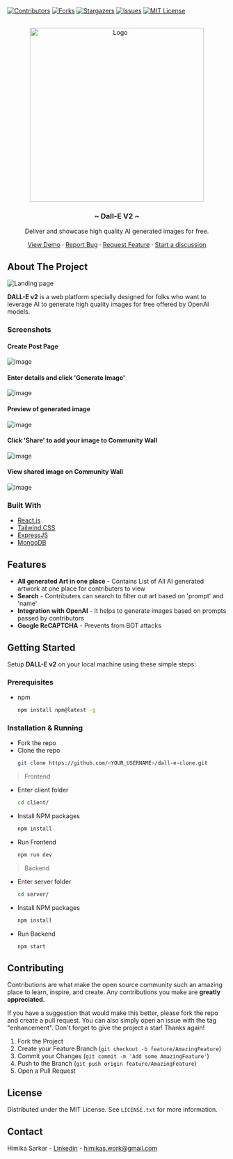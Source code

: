 <div id="top"></div>

[![Contributors][contributors-shield]][contributors-url]
[![Forks][forks-shield]][forks-url]
[![Stargazers][stars-shield]][stars-url]
[![Issues][issues-shield]][issues-url]
[![MIT License][license-shield]][license-url]

<!-- PROJECT LOGO -->
<br />
<div align="center">
  <a href="https://dall-e-v2.com">
    <img src="https://res.cloudinary.com/djbel5nti/image/upload/v1679473593/czljgp9bgdnrnkkkhbd8.webp" alt="Logo" height=400 width=400>
  </a>

  <h3 align="center">~ Dall-E V2 ~</h3>

  <p align="center">
    Deliver and showcase high quality AI generated images for free.
   </p>
   <p align="center">
    <a href="https://dall-e-v2.com">View Demo</a>
    ·
    <a href="https://github.com/himikasarkar/dall-e-clone/issues">Report Bug</a>
    ·
    <a href="https://github.com/himikasarkar/dall-e-clone/issues">Request Feature</a>
    ·
    <a href="https://github.com/himikasarkar/dall-e-clone/discussions/new/choose">Start a discussion</a>
  </p>
</div>

<!-- ABOUT THE PROJECT -->

## About The Project

<img src="https://res.cloudinary.com/djbel5nti/image/upload/v1679663705/landing_page_kkxf3z.webp" alt="Landing page">
</img>

<b>DALL-E v2</b> is a web platform specially designed for folks who want to leverage AI to generate high quality images for free offered by OpenAI models.
### Screenshots
<h4>Create Post Page</h4>

![image](https://res.cloudinary.com/djbel5nti/image/upload/v1679663703/create_post_rfzpoq.png)

<h4>Enter details and click 'Generate Image'</h4>

![image](https://res.cloudinary.com/djbel5nti/image/upload/v1679663704/creating_post_l1kqz1.png)

<h4>Preview of generated image</h4>

![image](https://res.cloudinary.com/djbel5nti/image/upload/v1679663704/created_post_iswcqh.png)

<h4>Click 'Share' to add your image to Community Wall</h4>

![image](https://res.cloudinary.com/djbel5nti/image/upload/v1679663704/sharing_post_vhtd39.png)

<h4>View shared image on Community Wall</h4>

![image](https://res.cloudinary.com/djbel5nti/image/upload/v1679663727/shared_post_haqalo.png)




### Built With

- [React.js](https://reactjs.org/)
- [Tailwind CSS](https://tailwindui.com/)
- [ExpressJS](https://expressjs.com/)
- [MongoDB](https://www.mongodb.com/)

## Features

- **All generated Art in one place** - Contains List of All AI generated artwork at one place for contributers to view
- **Search** - Contributers can search to filter out art based on 'prompt' and 'name'
- **Integration with OpenAI** - It helps to generate images based on prompts passed by contributors
- **Google ReCAPTCHA** - Prevents from BOT attacks


<!-- GETTING STARTED -->

## Getting Started

Setup **DALL-E v2** on your local machine using these simple steps:

### Prerequisites

- npm
  ```sh
  npm install npm@latest -g
  ```

### Installation & Running
- Fork the repo
- Clone the repo
   ```sh
   git clone https://github.com/<YOUR_USERNAME>/dall-e-clone.git
   ```
> Frontend
- Enter client folder
   ```sh
   cd client/
   ```
- Install NPM packages
   ```sh
   npm install
   ```
- Run Frontend
   ```sh
   npm run dev
   ```
> Backend
- Enter server folder
   ```sh
   cd server/
   ```
- Install NPM packages
   ```sh
   npm install
   ```
- Run Backend
  ```sh
  npm start
  ```

<!-- CONTRIBUTING -->

## Contributing

Contributions are what make the open source community such an amazing place to learn, inspire, and create. Any contributions you make are **greatly appreciated**.

If you have a suggestion that would make this better, please fork the repo and create a pull request. You can also simply open an issue with the tag "enhancement".
Don't forget to give the project a star! Thanks again!

1. Fork the Project
2. Create your Feature Branch (`git checkout -b feature/AmazingFeature`)
3. Commit your Changes (`git commit -m 'Add some AmazingFeature'`)
4. Push to the Branch (`git push origin feature/AmazingFeature`)
5. Open a Pull Request

<!-- LICENSE -->

## License

Distributed under the MIT License. See `LICENSE.txt` for more information.

<!-- CONTACT -->

## Contact

Himika Sarkar - [Linkedin](https://www.linkedin.com/in/himikasofficial/) - himikas.work@gmail.com

<!-- MARKDOWN LINKS & IMAGES -->
<!-- https://www.markdownguide.org/basic-syntax/#reference-style-links -->

[contributors-shield]: https://img.shields.io/github/contributors/himikasarkar/dall-e-clone.svg?style=for-the-badge
[contributors-url]: https://github.com/himikasarkar/dall-e-clone/graphs/contributors
[forks-shield]: https://img.shields.io/github/forks/himikasarkar/dall-e-clone?style=for-the-badge
[forks-url]: https://github.com/himikasarkar/dall-e-clone/network/members
[stars-shield]: https://img.shields.io/github/stars/himikasarkar/dall-e-clone?style=for-the-badge
[stars-url]: https://github.com/himikasarkar/dall-e-clone/stargazers
[issues-shield]: https://img.shields.io/github/issues/himikasarkar/dall-e-clone?style=for-the-badge
[issues-url]: https://github.com/himikasarkar/dall-e-clone/issues
[license-shield]: https://img.shields.io/github/license/himikasarkar/dall-e-clone?style=for-the-badge
[license-url]: https://github.com/himikasarkar/dall-e-clone/blob/main/LICENSE

